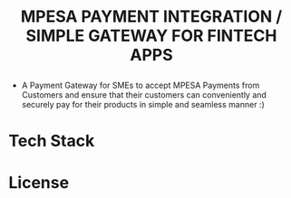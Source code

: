 # <p align="center"> MPESA PAYMENT INTEGRATION / SIMPLE GATEWAY FOR FINTECH APPS</p>
- A Payment Gateway for SMEs to accept MPESA Payments from Customers and ensure that their customers
  can conveniently and securely pay for their products in simple and seamless manner :)
##
##
  
 # Tech Stack
 # License

